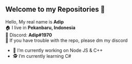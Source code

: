 ## Welcome to my Repositories 👋

Hello, My real name is **Adip**
<br/>🏠 I live in **Pekanbaru, Indonesia**
<br/>👤 Discord: **Adip#1970**
<br/>📂 If you have trouble with the repo, please dm my discord
<br/>
 - 👷 I’m currently working on Node JS & C++
 - 🕵️ I’m currently learning C#
